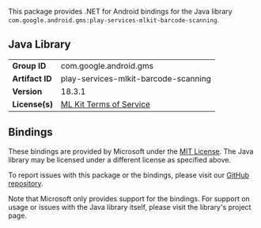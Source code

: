 This package provides .NET for Android bindings for the Java library `com.google.android.gms:play-services-mlkit-barcode-scanning`.

## Java Library

| | |
|-|-|
| **Group ID** | com.google.android.gms |
| **Artifact ID** | play-services-mlkit-barcode-scanning |
| **Version** | 18.3.1 |
| **License(s)** | [ML Kit Terms of Service](https://developers.google.com/ml-kit/terms) |

## Bindings

These bindings are provided by Microsoft under the [MIT License](https://opensource.org/licenses/MIT). The Java
library may be licensed under a different license as specified above.

To report issues with this package or the bindings, please visit our [GitHub repository](https://aka.ms/android-libraries).

Note that Microsoft only provides support for the bindings. For support on
usage or issues with the Java library itself, please visit the library's project page.
